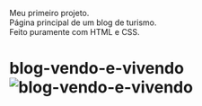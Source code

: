 Meu primeiro projeto. <br>
Página principal de um blog de turismo. <br>
Feito puramente com HTML e CSS. <br>

# blog-vendo-e-vivendo![blog-vendo-e-vivendo](https://user-images.githubusercontent.com/57958764/200093096-732d6f4f-6975-4b65-b7db-6e5e457989a1.jpg)
